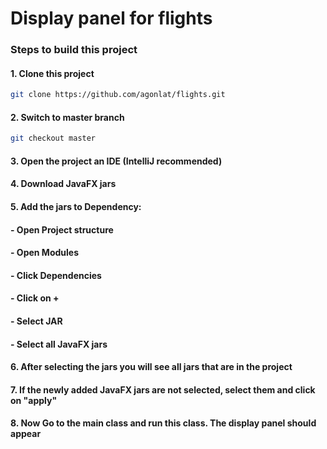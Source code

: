 # Display panel for flights

### Steps to build this project

#### 1. Clone this project 
```bash
git clone https://github.com/agonlat/flights.git
```
#### 2. Switch to master branch
```bash
git checkout master
```

#### 3. Open the project an IDE (IntelliJ recommended) 
#### 4. Download JavaFX jars 
#### 5. Add the jars to Dependency:
#### - Open Project structure
#### - Open Modules
#### - Click Dependencies
#### - Click on +
#### - Select JAR
#### - Select all JavaFX jars
#### 6. After selecting the jars you will see all jars that are in the project
#### 7. If the newly added JavaFX jars are not selected, select them and click on "apply"
#### 8. Now Go to the main class and run this class. The display panel should appear
